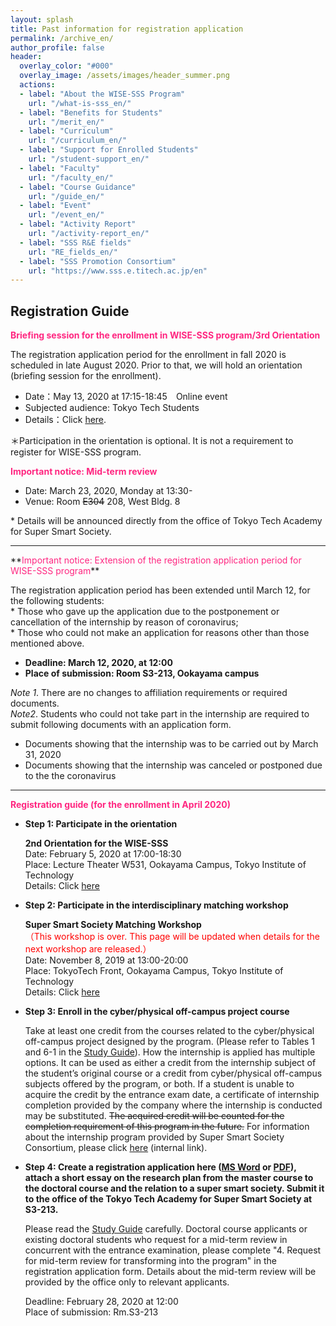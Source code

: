 ```yaml
---
layout: splash
title: Past information for registration application
permalink: /archive_en/
author_profile: false
header:
  overlay_color: "#000"
  overlay_image: /assets/images/header_summer.png
  actions:
  - label: "About the WISE-SSS Program"
    url: "/what-is-sss_en/"
  - label: "Benefits for Students"
    url: "/merit_en/"
  - label: "Curriculum"
    url: "/curriculum_en/"
  - label: "Support for Enrolled Students"
    url: "/student-support_en/"
  - label: "Faculty"
    url: "/faculty_en/"
  - label: "Course Guidance"
    url: "/guide_en/"
  - label: "Event"
    url: "/event_en/"
  - label: "Activity Report"
    url: "/activity-report_en/"
  - label: "SSS R&E fields"
    url: "RE_fields_en/"
  - label: "SSS Promotion Consortium"
    url: "https://www.sss.e.titech.ac.jp/en"
---
```


## Registration Guide

**<span style="color:#ff2680">Briefing session for the enrollment in WISE-SSS program/3rd Orientation</span>**

The registration application period for the enrollment in fall 2020 is scheduled in late August 2020. Prior to that, we will hold an orientation (briefing session for the enrollment).

* Date：May 13, 2020 at 17:15-18:45　Online event<br>
* Subjected audience: Tokyo Tech Students<br>
* Details：Click [here](/3rd-orientation_en/).<br>

＊Participation in the orientation is optional. It is not a requirement to register for WISE-SSS program.
<br>



**<span style="color:#ff2680">Important notice: Mid-term review</span>**

* Date: March 23, 2020, Monday at 13:30-<br>
* Venue: Room ~~E304~~ 208, West Bldg. 8<br>

\* Details will be announced directly from the office of Tokyo Tech Academy for Super Smart Society.

<hr>
**<span style="color:#ff2680">Important notice: Extension of the registration application period for WISE-SSS program</span>**

The registration application period has been extended until March 12, for the following students:<br>
\* Those who gave up the application due to the postponement or cancellation of the internship by reason of coronavirus;<br>
\* Those who could not make an application for reasons other than those mentioned above.

* **Deadline: March 12, 2020, at 12:00**
* **Place of submission: Room S3-213, Ookayama campus**

*Note 1*. There are no changes to affiliation requirements or required documents.<br>
*Note2*. Students who could not take part in the internship are required to submit following documents with an application form.
* Documents showing that the internship was to be carried out by March 31, 2020
* Documents showing that the internship was canceled or postponed due to the the coronavirus<br>

<hr>

**<span style="color:#ff2680">Registration guide (for the enrollment in April 2020)</span>**

* **Step 1: Participate in the orientation**

  **2nd Orientation for the WISE-SSS**<br>
  Date: February 5, 2020 at 17:00-18:30<br>
  Place: Lecture Theater W531, Ookayama Campus, Tokyo Institute of Technology<br>
  Details: Click [here](/2nd-orientation_en/)

* **Step 2: Participate in the interdisciplinary matching workshop**

  **Super Smart Society Matching Workshop**<br>
  <span style="color:Red">（This workshop is over. This page will be updated when details for the next workshop are released.）</span><br>
  Date: November 8, 2019 at 13:00-20:00<br>
  Place: TokyoTech Front, Ookayama Campus, Tokyo Institute of Technology<br>
  Details: Click [here](http://www.sss.e.titech.ac.jp/event-sss-matching-ws-20191108/)

* **​Step 3: Enroll in the cyber/physical off-campus project course**

  Take at least one credit from the courses related to the cyber/physical off-campus project designed by the program. (Please refer to Tables 1 and 6-1 in the [Study Guide](/doc/Guide_SSS_en.pdf)). How the internship is applied has multiple options. It can be used as either a credit from the internship subject of the student’s original course or a credit from cyber/physical off-campus subjects offered by the program, or both. If a student is unable to acquire the credit by the entrance exam date, a certificate of internship completion provided by the company where the internship is conducted may be substituted. ~~The acquired credit will be counted for the completion requirement of this program in the future.~~ For information about the internship program provided by Super Smart Society Consortium, please click [here](https://www.sss.e.titech.ac.jp/for_students/for_students_only/) (internal link).

* **Step 4: Create a registration application here ([MS Word](/doc/2020_Spring_Application.docx) or [PDF](/doc/2020_Spring_Application.pdf)), attach a short essay on the research plan from the master course to the doctoral course and the relation to a super smart society. Submit it to the office of the Tokyo Tech Academy for Super Smart Society at S3-213.**

  Please read the [Study Guide](/doc/Guide_SSS_en.pdf) carefully. Doctoral course applicants or existing doctoral students who request for a mid-term review in concurrent with the entrance examination, please complete "4. Request for mid-term review for transforming into the program" in the registration application form. Details about the mid-term review will be provided by the office only to relevant applicants.

  Deadline: February 28, 2020 at 12:00<br>
  Place of submission: Rm.S3-213
